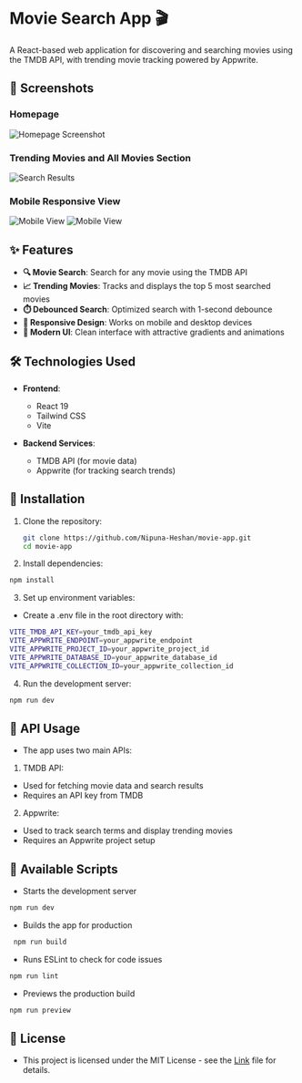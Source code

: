 # Movie Search App 🎬

A React-based web application for discovering and searching movies using the TMDB API, with trending movie tracking powered by Appwrite.

## 📸 Screenshots

### Homepage
![Homepage Screenshot](./public/screenshots/Home.PNG)

### Trending Movies and All Movies Section
![Search Results](./public/screenshots/MovieList.PNG)

### Mobile Responsive View
![Mobile View](./public/screenshots/Mobile-1.PNG)
![Mobile View](./public/screenshots/Mobile-2.PNG)

## ✨ Features

- **🔍 Movie Search**: Search for any movie using the TMDB API
- **📈 Trending Movies**: Tracks and displays the top 5 most searched movies
- **⏱️ Debounced Search**: Optimized search with 1-second debounce
- **📱 Responsive Design**: Works on mobile and desktop devices
- **🎨 Modern UI**: Clean interface with attractive gradients and animations

## 🛠️ Technologies Used

- **Frontend**: 
  - React 19
  - Tailwind CSS
  - Vite

- **Backend Services**:
  - TMDB API (for movie data)
  - Appwrite (for tracking search trends)

## 🚀 Installation

1. Clone the repository:
   ```bash
   git clone https://github.com/Nipuna-Heshan/movie-app.git
   cd movie-app
   ```
2. Install dependencies:
  ```bash
  npm install
  ```
3. Set up environment variables:
  - Create a .env file in the root directory with:
  ```bash
  VITE_TMDB_API_KEY=your_tmdb_api_key
  VITE_APPWRITE_ENDPOINT=your_appwrite_endpoint
  VITE_APPWRITE_PROJECT_ID=your_appwrite_project_id
  VITE_APPWRITE_DATABASE_ID=your_appwrite_database_id
  VITE_APPWRITE_COLLECTION_ID=your_appwrite_collection_id
  ```
4. Run the development server:
  ```bash
  npm run dev
  ```
## 🔌 API Usage
- The app uses two main APIs:

1. TMDB API:
  - Used for fetching movie data and search results
  - Requires an API key from TMDB
2. Appwrite:
  - Used to track search terms and display trending movies
  - Requires an Appwrite project setup

## 📜 Available Scripts
- Starts the development server
```bash
npm run dev
```
- Builds the app for production
```bash
 npm run build
 ```
- Runs ESLint to check for code issues
```bash
npm run lint
```
- Previews the production build
```bash
npm run preview
```

## 📄 License
- This project is licensed under the MIT License - see the [Link](https://github.com/Nipuna-Heshan/movie-app?tab=MIT-1-ov-file) file for details.
